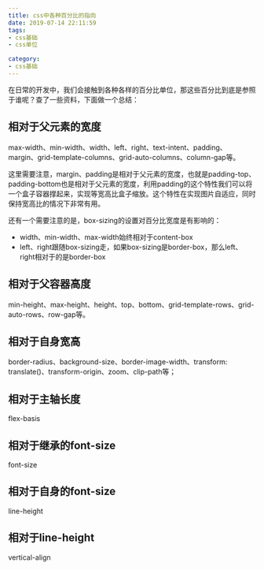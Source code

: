 ```yaml
---
title: css中各种百分比的指向
date: 2019-07-14 22:11:59
tags:
- css基础
- css单位

category:
- css基础
---
```


在日常的开发中，我们会接触到各种各样的百分比单位，那这些百分比到底是参照于谁呢？查了一些资料，下面做一个总结：

## 相对于父元素的宽度
max-width、min-width、width、left、right、text-intent、padding、margin、grid-template-columns、grid-auto-columns、column-gap等。

这里需要注意，margin、padding是相对于父元素的宽度，也就是padding-top、padding-bottom也是相对于父元素的宽度，利用padding的这个特性我们可以将一个盒子容器撑起来，实现等宽高比盒子缩放。这个特性在实现图片自适应，同时保持宽高比的情况下非常有用。

还有一个需要注意的是，box-sizing的设置对百分比宽度是有影响的：
* width、min-width、max-width始终相对于content-box
* left、right跟随box-sizing走，如果box-sizing是border-box，那么left、right相对于的是border-box

## 相对于父容器高度
min-height、max-height、height、top、bottom、grid-template-rows、grid-auto-rows、row-gap等。

## 相对于自身宽高
border-radius、background-size、border-image-width、transform: translate()、transform-origin、zoom、clip-path等；

## 相对于主轴长度
flex-basis

## 相对于继承的font-size
font-size

## 相对于自身的font-size
line-height

## 相对于line-height
vertical-align



